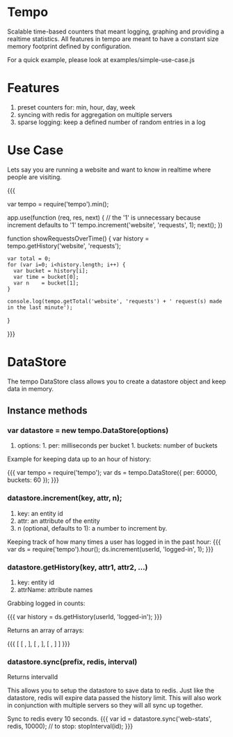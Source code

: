# Tempo

Scalable time-based counters that meant logging, graphing and providing a realtime statistics. All features in tempo are meant to have a constant size memory footprint defined by configuration.

For a quick example, please look at examples/simple-use-case.js

# Features

  1. preset counters for: min, hour, day, week
  1. syncing with redis for aggregation on multiple servers
  1. sparse logging: keep a defined number of random entries in a log

# Use Case

Lets say you are running a website and want to know in realtime where people are visiting.

{{{

  var tempo = require('tempo').min();

  app.use(function (req, res, next) {
    // the '1' is unnecessary because increment defaults to '1'
    tempo.increment('website', 'requests', 1); 
    next();
  })

  function showRequestsOverTime() {
    var history = tempo.getHistory('website', 'requests');

    var total = 0;
    for (var i=0; i<history.length; i++) {
      var bucket = history[i];
      var time = bucket[0];
      var n    = bucket[1];
    }

    console.log(tempo.getTotal('website', 'requests') + ' request(s) made in the last minute'); 
  }

}}}

# DataStore

The tempo DataStore class allows you to create a datastore object and keep
data in memory.

## Instance methods

### var datastore = new tempo.DataStore(options)

  1. options:
    1. per: milliseconds per bucket
    1. buckets: number of buckets

Example for keeping data up to an hour of history:

{{{
var tempo = require('tempo');
var ds = tempo.DataStore({ per: 60000, buckets: 60 });
}}}

### datastore.increment(key, attr, n);

  1. key: an entity id
  1. attr: an attribute of the entity
  1. n (optional, defaults to 1): a number to increment by.

Keeping track of how many times a user has logged in in the past hour:
{{{
  var ds = require('tempo').hour();
  ds.increment(userId, 'logged-in', 1);
}}}

### datastore.getHistory(key, attr1, attr2, ...)

   1. key: entity id
   1. attrName: attribute names

Grabbing logged in counts:

{{{
  var history = ds.getHistory(userId, 'logged-in');
}}}

Returns an array of arrays:

{{{
  [ [ <timestampOfBucket>, <loggedInCount> ],
    [ <timestampOfBucket>, <loggedInCount> ],
    [ <timestampOfBucket>, <loggedInCount> ] ]
}}}

### datastore.sync(prefix, redis, interval)

Returns intervalId

This allows you to setup the datastore to save data to redis.  Just like
the datastore, redis will expire data passed the history limit.  This will
also work in conjunction with multiple servers so they will all sync up
together.

Sync to redis every 10 seconds.
{{{
  var id = datastore.sync('web-stats', redis, 10000);
  // to stop: stopInterval(id);
}}}
